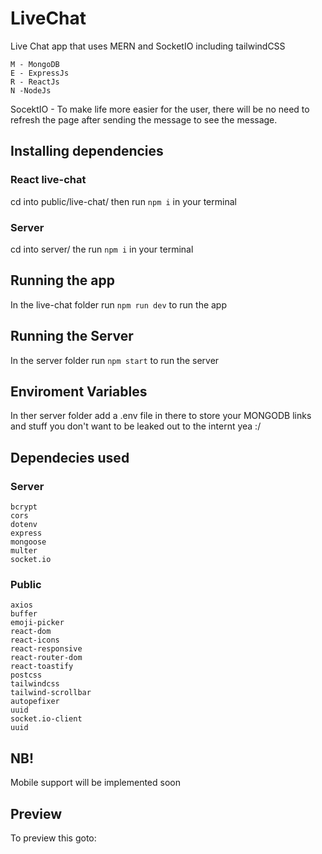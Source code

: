 # LiveChat
Live Chat app that uses MERN and SocketIO including tailwindCSS
  
    M - MongoDB
    E - ExpressJs
    R - ReactJs
    N -NodeJs

SocektIO - To make life more easier for the user, there will be no need to refresh the page after sending the message to see the message.

## Installing dependencies
### React live-chat
  cd into public/live-chat/ then run `npm i` in your terminal
### Server
  cd into server/ the run `npm i` in your terminal
  
## Running the app
  In the live-chat folder run `npm run dev` to run the app
  
## Running the Server
  In the server folder run `npm start` to run the server

## Enviroment Variables
  In ther server folder add a .env file in there to store your MONGODB links and stuff you don't want to be leaked out to the internt yea :/
  
## Dependecies used
### Server
    bcrypt
    cors
    dotenv
    express
    mongoose
    multer
    socket.io
   
### Public
    axios
    buffer
    emoji-picker
    react-dom
    react-icons
    react-responsive
    react-router-dom
    react-toastify
    postcss
    tailwindcss
    tailwind-scrollbar
    autopefixer
    uuid
    socket.io-client
    uuid

## NB!
  Mobile support will be implemented soon

## Preview
  To preview this goto: 
